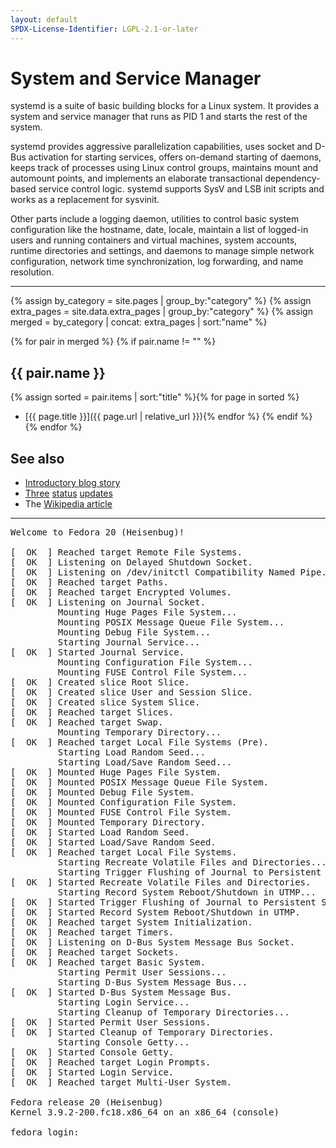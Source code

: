 ```yaml
---
layout: default
SPDX-License-Identifier: LGPL-2.1-or-later
---
```


# System and Service Manager

systemd is a suite of basic building blocks for a Linux system. It provides a system and service manager that runs as PID 1 and starts the rest of the system.

systemd provides aggressive parallelization capabilities, uses socket and D-Bus activation for starting services, offers on-demand starting of daemons, keeps track of processes using Linux control groups, maintains mount and automount points, and implements an elaborate transactional dependency-based service control logic. systemd supports SysV and LSB init scripts and works as a replacement for sysvinit.

Other parts include a logging daemon, utilities to control basic system configuration like the hostname, date, locale, maintain a list of logged-in users and running containers and virtual machines, system accounts, runtime directories and settings, and daemons to manage simple network configuration, network time synchronization, log forwarding, and name resolution.

---

{% assign by_category = site.pages | group_by:"category" %}
{% assign extra_pages = site.data.extra_pages | group_by:"category" %}
{% assign merged = by_category | concat: extra_pages | sort:"name" %}

{% for pair in merged %}
  {% if pair.name != "" %}
## {{ pair.name }}
{% assign sorted = pair.items | sort:"title" %}{% for page in sorted %}
* [{{ page.title }}]({{ page.url | relative_url }}){% endfor %}
  {% endif %}
{% endfor %}

## See also

* [Introductory blog story](http://0pointer.de/blog/projects/systemd.html)
* [Three](http://0pointer.de/blog/projects/systemd-update.html) [status](http://0pointer.de/blog/projects/systemd-update-2.html) [updates](http://0pointer.de/blog/projects/systemd-update-3.html)
* The [Wikipedia article](https://en.wikipedia.org/wiki/systemd)

---

<pre class="intro-code-block">
Welcome to <span class="color-blue">Fedora 20 (Heisenbug)</span>!

[  <span class="color-green">OK</span>  ] Reached target Remote File Systems.
[  <span class="color-green">OK</span>  ] Listening on Delayed Shutdown Socket.
[  <span class="color-green">OK</span>  ] Listening on /dev/initctl Compatibility Named Pipe.
[  <span class="color-green">OK</span>  ] Reached target Paths.
[  <span class="color-green">OK</span>  ] Reached target Encrypted Volumes.
[  <span class="color-green">OK</span>  ] Listening on Journal Socket.
         Mounting Huge Pages File System...
         Mounting POSIX Message Queue File System...
         Mounting Debug File System...
         Starting Journal Service...
[  <span class="color-green">OK</span>  ] Started Journal Service.
         Mounting Configuration File System...
         Mounting FUSE Control File System...
[  <span class="color-green">OK</span>  ] Created slice Root Slice.
[  <span class="color-green">OK</span>  ] Created slice User and Session Slice.
[  <span class="color-green">OK</span>  ] Created slice System Slice.
[  <span class="color-green">OK</span>  ] Reached target Slices.
[  <span class="color-green">OK</span>  ] Reached target Swap.
         Mounting Temporary Directory...
[  <span class="color-green">OK</span>  ] Reached target Local File Systems (Pre).
         Starting Load Random Seed...
         Starting Load/Save Random Seed...
[  <span class="color-green">OK</span>  ] Mounted Huge Pages File System.
[  <span class="color-green">OK</span>  ] Mounted POSIX Message Queue File System.
[  <span class="color-green">OK</span>  ] Mounted Debug File System.
[  <span class="color-green">OK</span>  ] Mounted Configuration File System.
[  <span class="color-green">OK</span>  ] Mounted FUSE Control File System.
[  <span class="color-green">OK</span>  ] Mounted Temporary Directory.
[  <span class="color-green">OK</span>  ] Started Load Random Seed.
[  <span class="color-green">OK</span>  ] Started Load/Save Random Seed.
[  <span class="color-green">OK</span>  ] Reached target Local File Systems.
         Starting Recreate Volatile Files and Directories...
         Starting Trigger Flushing of Journal to Persistent Storage...
[  <span class="color-green">OK</span>  ] Started Recreate Volatile Files and Directories.
         Starting Record System Reboot/Shutdown in UTMP...
[  <span class="color-green">OK</span>  ] Started Trigger Flushing of Journal to Persistent Storage.
[  <span class="color-green">OK</span>  ] Started Record System Reboot/Shutdown in UTMP.
[  <span class="color-green">OK</span>  ] Reached target System Initialization.
[  <span class="color-green">OK</span>  ] Reached target Timers.
[  <span class="color-green">OK</span>  ] Listening on D-Bus System Message Bus Socket.
[  <span class="color-green">OK</span>  ] Reached target Sockets.
[  <span class="color-green">OK</span>  ] Reached target Basic System.
         Starting Permit User Sessions...
         Starting D-Bus System Message Bus...
[  <span class="color-green">OK</span>  ] Started D-Bus System Message Bus.
         Starting Login Service...
         Starting Cleanup of Temporary Directories...
[  <span class="color-green">OK</span>  ] Started Permit User Sessions.
[  <span class="color-green">OK</span>  ] Started Cleanup of Temporary Directories.
         Starting Console Getty...
[  <span class="color-green">OK</span>  ] Started Console Getty.
[  <span class="color-green">OK</span>  ] Reached target Login Prompts.
[  <span class="color-green">OK</span>  ] Started Login Service.
[  <span class="color-green">OK</span>  ] Reached target Multi-User System.

Fedora release 20 (Heisenbug)
Kernel 3.9.2-200.fc18.x86_64 on an x86_64 (console)

fedora login:
</pre>
